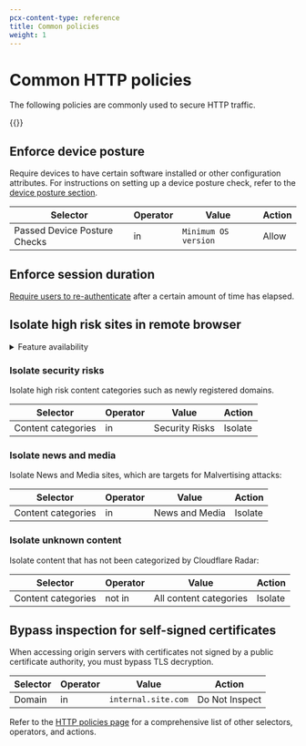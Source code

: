 ```yaml
---
pcx-content-type: reference
title: Common policies
weight: 1
---
```


# Common HTTP policies

The following policies are commonly used to secure HTTP traffic.

{{<render file="_policies-optional.md">}}

## Enforce device posture

Require devices to have certain software installed or other configuration attributes. For instructions on setting up a device posture check, refer to the [device posture section](/cloudflare-one/identity/devices/).

| Selector                     | Operator  | Value                | Action |
| ---------------------------- | ----------| ---------------------| ------ |
| Passed Device Posture Checks | in        | `Minimum OS version` | Allow |

## Enforce session duration

[Require users to re-authenticate](/cloudflare-one/policies/filtering/enforce-sessions/) after a certain amount of time has elapsed.

## Isolate high risk sites in remote browser

<details>
<summary>Feature availability</summary>
<div>

Remote Browser Isolation is available as an add-on to Zero Trust Standard and Enterprise plans. See our [payment plans](https://www.cloudflare.com/teams-pricing/) for more information.

</div>
</details>

### Isolate security risks

Isolate high risk content categories such as newly registered domains.

| Selector            | Operator | Value           | Action         |
| --------------------| ---------| ----------------| -------------- |
| Content categories  | in       | Security Risks  | Isolate        |

### Isolate news and media

Isolate News and Media sites, which are targets for Malvertising attacks:

| Selector            | Operator | Value           | Action         |
| --------------------| ---------| ----------------| -------------- |
| Content categories  | in       | News and Media | Isolate         |

### Isolate unknown content

Isolate content that has not been categorized by Cloudflare Radar:

| Selector            | Operator | Value           | Action         |
| --------------------| ---------| ----------------| -------------- |
| Content categories  | not in   | All content categories |  Isolate  |

## Bypass inspection for self-signed certificates

When accessing origin servers with certificates not signed by a public certificate authority, you must bypass TLS decryption.

| Selector | Operator | Value           | Action         |
| ---------| ---------| ----------------| -------------- |
| Domain   | in       | `internal.site.com`  | Do Not Inspect |

Refer to the [HTTP policies page](/cloudflare-one/policies/filtering/http-policies/) for a comprehensive list of other selectors, operators, and actions.
